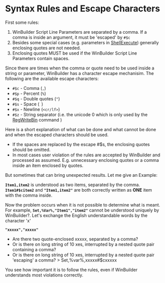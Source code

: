 # Syntax Rules and Escape Characters #

First some rules:
  1. WinBuilder Script Line Parameters are separated by a comma. If a comma is inside an argument, it must be 'escaped' by `#$c`
  1. Besides some special cases (e.g. parameters in [ShellExecute](shellexecute.md)) generally enclosing quotes are not needed.
  1. Enclosing quotes MUST be used if the WinBuilder Script Line Parameters contain spaces.

Since there are times when the comma or quote need to be used inside a string or parameter, WinBuilder has a character escape mechanisim. The following are the available escape characters:
  * `#$c` - Comma (`,`)
  * `#$p` - Percent (`%`)
  * `#$q` - Double quotes (`"`)
  * `#$s` - Space (` `)
  * `#$x` - Newline (`<cr/lf>`)
  * `#$z` - String separator (i.e. the unicode 0 which is only used by the [RegWriteBin](regwritebin.md) command )

Here is a short explanation of what can be done and what cannot be done and when the escaped characters should be used.
  * If the spaces are replaced by the escape #$s, the enclosing quotes should be omitted.
  * In most cases user violation of the rules are accepted by WinBuilder and processed as assumed. E.g. unnecessary enclosing quotes or a comma inside an item enclosed by quotes.

But sometimes that can bring unexpected results. Let me give an Example:

**`Item1,item2`** is understood as two items, separated by the comma.  **`Item1#$citem2`** and **`"Item1,item2"`** are both correctly written as **ONE** item with the comma inside.

Now the problem occurs when it is not possible to determine what is meant.  For example, **`Set,%Var%,"Item1","item2"`** cannot be understood uniquely by WinBuilder?. Let's exchange the English understandable words by the character 'x'

**`"xxxxx","xxxxx"`**

  * Are there two quote-enclosed xxxxx, separated by a comma?
  * Or is there on long string of 10 xes, interrupted by a nested quote pair containing a comma?
  * Or is there on long string of 10 xes, interrupted by a nested quote pair 'escaping' a comma? > Set,%var%,xxxxx#$cxxxxx

You see how important it is to follow the rules, even if WinBuilder understands most violations correctly.